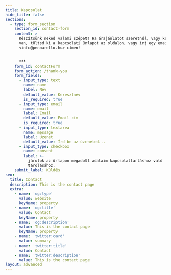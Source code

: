 ```yaml
---
title: Kapcsolat
hide_title: false
sections:
  - type: form_section
    section_id: contact-form
    content: >
      Készítsünk neked valami szépet! Ha árajánlatot szeretnél, vagy kérdésed 
      van, töltsd ki a kapcsolati űrlapot az oldalon, vagy írj egy email az
      <info@pennarello.hu> címen!


      ***
    form_id: contactForm
    form_action: /thank-you
    form_fields:
      - input_type: text
        name: name
        label: Név
        default_value: Keresztnév
        is_required: true
      - input_type: email
        name: email
        label: Email
        default_value: Email cím
        is_required: true
      - input_type: textarea
        name: message
        label: Üzenet
        default_value: Írd be az üzeneted...
      - input_type: checkbox
        name: consent
        label: >-
          járulok az űrlapon megadott adataim kapcsolattartáshoz való
          tárolásához.
    submit_label: Küldés
seo:
  title: Contact
  description: This is the contact page
  extra:
    - name: 'og:type'
      value: website
      keyName: property
    - name: 'og:title'
      value: Contact
      keyName: property
    - name: 'og:description'
      value: This is the contact page
      keyName: property
    - name: 'twitter:card'
      value: summary
    - name: 'twitter:title'
      value: Contact
    - name: 'twitter:description'
      value: This is the contact page
layout: advanced
---
```

